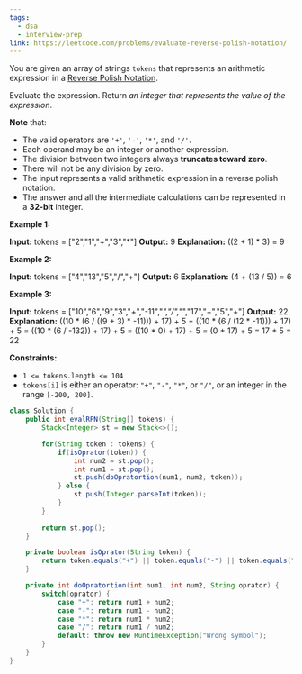 ```yaml
---
tags:
  - dsa
  - interview-prep
link: https://leetcode.com/problems/evaluate-reverse-polish-notation/
---
```

You are given an array of strings `tokens` that represents an arithmetic expression in a [Reverse Polish Notation](http://en.wikipedia.org/wiki/Reverse_Polish_notation).

Evaluate the expression. Return _an integer that represents the value of the expression_.

**Note** that:

- The valid operators are `'+'`, `'-'`, `'*'`, and `'/'`.
- Each operand may be an integer or another expression.
- The division between two integers always **truncates toward zero**.
- There will not be any division by zero.
- The input represents a valid arithmetic expression in a reverse polish notation.
- The answer and all the intermediate calculations can be represented in a **32-bit** integer.

**Example 1:**

**Input:** tokens = ["2","1","+","3","*"]
**Output:** 9
**Explanation:** ((2 + 1) * 3) = 9

**Example 2:**

**Input:** tokens = ["4","13","5","/","+"]
**Output:** 6
**Explanation:** (4 + (13 / 5)) = 6

**Example 3:**

**Input:** tokens = ["10","6","9","3","+","-11","*","/","*","17","+","5","+"]
**Output:** 22
**Explanation:** ((10 * (6 / ((9 + 3) * -11))) + 17) + 5
= ((10 * (6 / (12 * -11))) + 17) + 5
= ((10 * (6 / -132)) + 17) + 5
= ((10 * 0) + 17) + 5
= (0 + 17) + 5
= 17 + 5
= 22

**Constraints:**

- `1 <= tokens.length <= 104`
- `tokens[i]` is either an operator: `"+"`, `"-"`, `"*"`, or `"/"`, or an integer in the range `[-200, 200]`.

```Java
class Solution {
    public int evalRPN(String[] tokens) {
        Stack<Integer> st = new Stack<>();

        for(String token : tokens) {
            if(isOprator(token)) {
                int num2 = st.pop();
                int num1 = st.pop();
                st.push(doOpratortion(num1, num2, token));
            } else {
                st.push(Integer.parseInt(token));
            }
        }
        
        return st.pop();
    }

    private boolean isOprator(String token) {
        return token.equals("+") || token.equals("-") || token.equals("*") || token.equals("/");
    }

    private int doOpratortion(int num1, int num2, String oprator) {
        switch(oprator) {
            case "+": return num1 + num2;
            case "-": return num1 - num2;
            case "*": return num1 * num2;
            case "/": return num1 / num2;
            default: throw new RuntimeException("Wrong symbol");
        }
    }
}
```